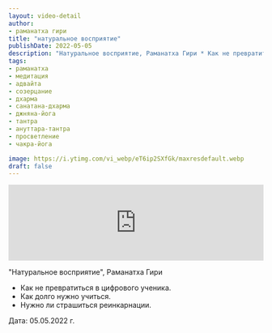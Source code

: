 ```yaml
---
layout: video-detail
author:
- раманатха гири
title: "натуральное восприятие"
publishDate: 2022-05-05
description: "Натуральное восприятие, Раманатха Гири * Как не превратиться в цифрового ученика. * Как долго нужно учиться. * Нужно ли страшиться реинкарнации.   Дата  05.05.2022 г."
tags: 
- раманатха
- медитация
- адвайта
- созерцание
- дхарма
- санатана-дхарма
- джняна-йога
- тантра
- ануттара-тантра
- просветление
- чакра-йога

image: https://i.ytimg.com/vi_webp/eT6ip2SXfGk/maxresdefault.webp
draft: false
---
```


<iframe width="100%" src="https://www.youtube.com/embed/eT6ip2SXfGk" frameborder="0" allowfullscreen=""></iframe> 

 "Натуральное восприятие", Раманатха Гири

* Как не превратиться в цифрового ученика.
* Как долго нужно учиться.
* Нужно ли страшиться реинкарнации.

  
 Дата: 05.05.2022 г.

  

 